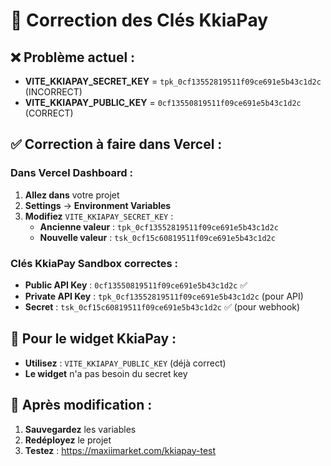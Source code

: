 # 🔧 Correction des Clés KkiaPay

## ❌ Problème actuel :
- **VITE_KKIAPAY_SECRET_KEY** = `tpk_0cf13552819511f09ce691e5b43c1d2c` (INCORRECT)
- **VITE_KKIAPAY_PUBLIC_KEY** = `0cf13550819511f09ce691e5b43c1d2c` (CORRECT)

## ✅ Correction à faire dans Vercel :

### Dans Vercel Dashboard :
1. **Allez dans** votre projet
2. **Settings** → **Environment Variables**
3. **Modifiez** `VITE_KKIAPAY_SECRET_KEY` :
   - **Ancienne valeur** : `tpk_0cf13552819511f09ce691e5b43c1d2c`
   - **Nouvelle valeur** : `tsk_0cf15c60819511f09ce691e5b43c1d2c`

### Clés KkiaPay Sandbox correctes :
- **Public API Key** : `0cf13550819511f09ce691e5b43c1d2c` ✅
- **Private API Key** : `tpk_0cf13552819511f09ce691e5b43c1d2c` (pour API)
- **Secret** : `tsk_0cf15c60819511f09ce691e5b43c1d2c` ✅ (pour webhook)

## 🎯 Pour le widget KkiaPay :
- **Utilisez** : `VITE_KKIAPAY_PUBLIC_KEY` (déjà correct)
- **Le widget** n'a pas besoin du secret key

## 🔄 Après modification :
1. **Sauvegardez** les variables
2. **Redéployez** le projet
3. **Testez** : https://maxiimarket.com/kkiapay-test
